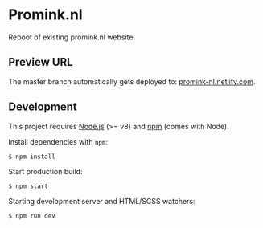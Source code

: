 # Promink.nl

Reboot of existing promink.nl website.

## Preview URL

The master branch automatically gets deployed to: [promink-nl.netlify.com](https://promink-nl.netlify.com/).

## Development

This project requires [Node.js](http://nodejs.org/) (>= v8) and [npm](https://npmjs.org/) (comes with Node).

Install dependencies with `npm`:

    $ npm install

Start production build:

    $ npm start

Starting development server and HTML/SCSS watchers:

    $ npm run dev
